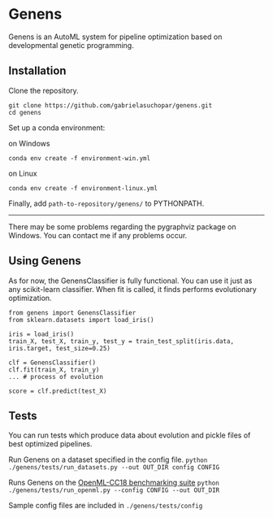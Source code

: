 # Genens
Genens is an AutoML system for pipeline optimization based on developmental genetic programming.

## Installation
Clone the repository.
```
git clone https://github.com/gabrielasuchopar/genens.git
cd genens
```

Set up a conda environment:

on Windows
```
conda env create -f environment-win.yml
```

on Linux
```
conda env create -f environment-linux.yml
```

Finally, add ``path-to-repository/genens/`` to PYTHONPATH.

-----
There may be some problems regarding the pygraphviz package on Windows. You can contact me if any problems occur.

## Using Genens
As for now, the GenensClassifier is fully functional. You can use it just as any scikit-learn classifier. When fit is called,
it finds performs evolutionary optimization.

```
from genens import GenensClassifier
from sklearn.datasets import load_iris()

iris = load_iris()
train_X, test_X, train_y, test_y = train_test_split(iris.data, iris.target, test_size=0.25)

clf = GenensClassifier()
clf.fit(train_X, train_y)
... # process of evolution

score = clf.predict(test_X)
```

## Tests
You can run tests which produce data about evolution and pickle files of best optimized pipelines.

Run Genens on a dataset specified in the config file.
``python ./genens/tests/run_datasets.py --out OUT_DIR config CONFIG``

Runs Genens on the [OpenML-CC18 benchmarking suite](https://www.openml.org/s/99)
``python ./genens/tests/run_openml.py --config CONFIG --out OUT_DIR``

Sample config files are included in ``./genens/tests/config``
